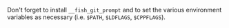 Don't forget to install `__fish_git_prompt` and to set the various
environment variables as necessary (i.e. `$PATH`, `$LDFLAGS`,
`$CPPFLAGS`).
